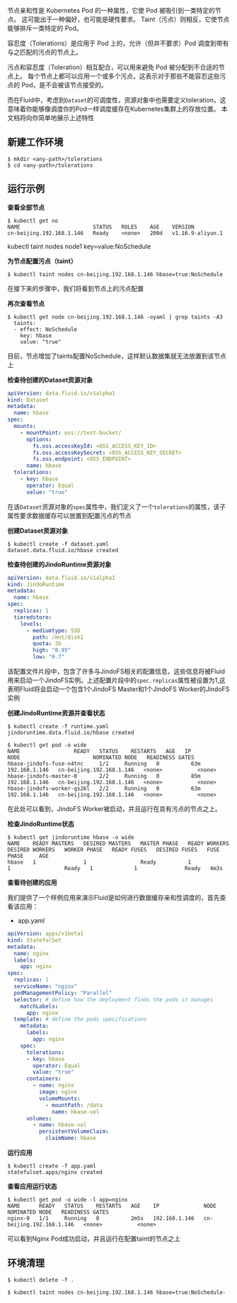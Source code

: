 节点亲和性是 Kubernetes Pod 的一种属性，它使 Pod 被吸引到一类特定的节点。 这可能出于一种偏好，也可能是硬性要求。 Taint（污点）则相反，它使节点能够排斥一类特定的 Pod。


容忍度（Tolerations）是应用于 Pod 上的，允许（但并不要求）Pod 调度到带有与之匹配的污点的节点上。


污点和容忍度（Toleration）相互配合，可以用来避免 Pod 被分配到不合适的节点上。 每个节点上都可以应用一个或多个污点，这表示对于那些不能容忍这些污点的 Pod，是不会被该节点接受的。


而在Fluid中，考虑到`Dataset`的可调度性，资源对象中也需要定义toleration，这意味着你能够像调度你的Pod一样调度缓存在Kubernetes集群上的存放位置。
本文档将向你简单地展示上述特性


## 新建工作环境


```shell
$ mkdir <any-path>/tolerations
$ cd <any-path>/tolerations
```


## 运行示例


**查看全部节点**


```shell
$ kubectl get no
NAME                       STATUS   ROLES    AGE    VERSION
cn-beijing.192.168.1.146   Ready    <none>   200d   v1.16.9-aliyun.1
```


kubectl taint nodes node1 key=value:NoSchedule


**为节点配置污点（taint）**


```shell
$ kubectl taint nodes cn-beijing.192.168.1.146 hbase=true:NoSchedule
```


在接下来的步骤中，我们将看到节点上的污点配置


**再次查看节点**


```shell
$ kubectl get node cn-beijing.192.168.1.146 -oyaml | grep taints -A3
  taints:
  - effect: NoSchedule
    key: hbase
    value: "true"
```


目前，节点增加了taints配置NoSchedule，这样默认数据集就无法放置到该节点上


**检查待创建的Dataset资源对象**


```yaml
apiVersion: data.fluid.io/v1alpha1
kind: Dataset
metadata:
  name: hbase
spec:
  mounts:
    - mountPoint: oss://test-bucket/
      options:
        fs.oss.accessKeyId: <OSS_ACCESS_KEY_ID>
        fs.oss.accessKeySecret: <OSS_ACCESS_KEY_SECRET>
        fs.oss.endpoint: <OSS_ENDPOINT> 
      name: hbase
  tolerations:
    - key: hbase 
      operator: Equal 
      value: "true" 
```


在该`Dataset`资源对象的`spec`属性中，我们定义了一个`tolerations`的属性，该子属性要求数据缓存可以放置到配置污点的节点


**创建Dataset资源对象**


```shell
$ kubectl create -f dataset.yaml
dataset.data.fluid.io/hbase created
```


**检查待创建的JindoRuntime资源对象**


```yaml
apiVersion: data.fluid.io/v1alpha1
kind: JindoRuntime
metadata:
  name: hbase
spec:
  replicas: 1
  tieredstore:
    levels:
      - mediumtype: SSD
        path: /mnt/disk1
        quota: 2G
        high: "0.95"
        low: "0.7"
```


该配置文件片段中，包含了许多与JindoFS相关的配置信息，这些信息将被Fluid用来启动一个JindoFS实例。上述配置片段中的`spec.replicas`属性被设置为1,这表明Fluid将会启动一个包含1个JindoFS Master和1个JindoFS Worker的JindoFS实例


**创建JindoRuntime资源并查看状态**


```shell
$ kubectl create -f runtime.yaml
jindoruntime.data.fluid.io/hbase created

$ kubectl get pod -o wide
NAME                 READY   STATUS    RESTARTS   AGE   IP              NODE                       NOMINATED NODE   READINESS GATES
hbase-jindofs-fuse-n4tnc     1/1     Running   0          63m   192.168.1.146   cn-beijing.192.168.1.146   <none>           <none>
hbase-jindofs-master-0       2/2     Running   0          85m   192.168.1.146   cn-beijing.192.168.1.146   <none>           <none>
hbase-jindofs-worker-qs26l   2/2     Running   0          63m   192.168.1.146   cn-beijing.192.168.1.146   <none>           <none>
```


在此处可以看到，JindoFS Worker被启动，并且运行在具有污点的节点之上。


**检查JindoRuntime状态**


```shell
$ kubectl get jindoruntime hbase -o wide
NAME    READY MASTERS   DESIRED MASTERS   MASTER PHASE   READY WORKERS   DESIRED WORKERS   WORKER PHASE   READY FUSES   DESIRED FUSES   FUSE PHASE     AGE
hbase   1               1                 Ready          1               1                 Ready   1             1               Ready   4m3s
```


**查看待创建的应用**


我们提供了一个样例应用来演示Fluid是如何进行数据缓存亲和性调度的，首先查看该应用：

- app.yaml
```yaml
apiVersion: apps/v1beta1
kind: StatefulSet
metadata:
  name: nginx
  labels:
    app: nginx
spec:
  replicas: 1
  serviceName: "nginx"
  podManagementPolicy: "Parallel"
  selector: # define how the deployment finds the pods it manages
    matchLabels:
      app: nginx
  template: # define the pods specifications
    metadata:
      labels:
        app: nginx
    spec:
      tolerations:
      - key: hbase 
        operator: Equal 
        value: "true" 
      containers:
        - name: nginx
          image: nginx
          volumeMounts:
            - mountPath: /data
              name: hbase-vol
      volumes:
        - name: hbase-vol
          persistentVolumeClaim:
            claimName: hbase
```


**运行应用**


```shell
$ kubectl create -f app.yaml
statefulset.apps/nginx created
```


**查看应用运行状态**


```shell
$ kubectl get pod -o wide -l app=nginx
NAME      READY   STATUS    RESTARTS   AGE    IP              NODE                       NOMINATED NODE   READINESS GATES
nginx-0   1/1     Running   0          2m5s   192.168.1.146   cn-beijing.192.168.1.146   <none>           <none>
```


可以看到Nginx Pod成功启动，并且运行在配置taint的节点之上


## 环境清理


```shell
$ kubectl delete -f .

$ kubectl taint nodes cn-beijing.192.168.1.146 hbase=true:NoSchedule-
```
